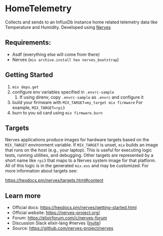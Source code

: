 # HomeTelemetry

Collects and sends to an InfluxDb instance home related telemetry data like Temperature and Humidity.
Developed using [Nerves](https://www.nerves-project.org/)

## Requirements:
* Asdf (everything else will come from there)
* Nerves (`mix archive.install hex nerves_bootstrap`)

## Getting Started
1. `mix deps.get`
2. configure env variables specified in `.envrc-sample` 
    1. If using direnv, copy `.envrc-sample` as `.envrc` and configure it
3. build your firmware with `MIX_TARGET=my_target mix firmware` For example, `MIX_TARGET=rpi3`
4. burn to you sd card using `mix firmware.burn`

## Targets

Nerves applications produce images for hardware targets based on the
`MIX_TARGET` environment variable. If `MIX_TARGET` is unset, `mix` builds an
image that runs on the host (e.g., your laptop). This is useful for executing
logic tests, running utilities, and debugging. Other targets are represented by
a short name like `rpi3` that maps to a Nerves system image for that platform.
All of this logic is in the generated `mix.exs` and may be customized. For more
information about targets see:

https://hexdocs.pm/nerves/targets.html#content

## Learn more

  * Official docs: https://hexdocs.pm/nerves/getting-started.html
  * Official website: https://nerves-project.org/
  * Forum: https://elixirforum.com/c/nerves-forum
  * Discussion Slack elixir-lang #nerves ([Invite](https://elixir-slackin.herokuapp.com/))
  * Source: https://github.com/nerves-project/nerves
